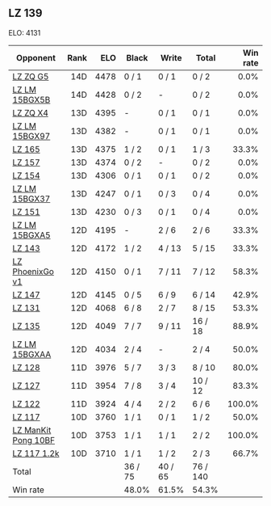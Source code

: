 ## LZ 139 ##

ELO: 4131

Opponent | Rank | ELO | Black | Write | Total | Win rate
---------|-----:|----:|-------|-------|-------|-------:
[LZ ZQ G5](LZ%20ZQ%20G5.md) | 14D | 4478 | 0 / 1 | 0 / 1 | 0 / 2 | 0.0%
[LZ LM 15BGX5B](LZ%20LM%2015BGX5B.md) | 14D | 4428 | 0 / 2 | - | 0 / 2 | 0.0%
[LZ ZQ X4](LZ%20ZQ%20X4.md) | 13D | 4395 | - | 0 / 1 | 0 / 1 | 0.0%
[LZ LM 15BGX97](LZ%20LM%2015BGX97.md) | 13D | 4382 | - | 0 / 1 | 0 / 1 | 0.0%
[LZ 165](LZ%20165.md) | 13D | 4375 | 1 / 2 | 0 / 1 | 1 / 3 | 33.3%
[LZ 157](LZ%20157.md) | 13D | 4374 | 0 / 2 | - | 0 / 2 | 0.0%
[LZ 154](LZ%20154.md) | 13D | 4306 | 0 / 1 | 0 / 1 | 0 / 2 | 0.0%
[LZ LM 15BGX37](LZ%20LM%2015BGX37.md) | 13D | 4247 | 0 / 1 | 0 / 3 | 0 / 4 | 0.0%
[LZ 151](LZ%20151.md) | 13D | 4230 | 0 / 3 | 0 / 1 | 0 / 4 | 0.0%
[LZ LM 15BGXA5](LZ%20LM%2015BGXA5.md) | 12D | 4195 | - | 2 / 6 | 2 / 6 | 33.3%
[LZ 143](LZ%20143.md) | 12D | 4172 | 1 / 2 | 4 / 13 | 5 / 15 | 33.3%
[LZ PhoenixGo v1](LZ%20PhoenixGo%20v1.md) | 12D | 4150 | 0 / 1 | 7 / 11 | 7 / 12 | 58.3%
[LZ 147](LZ%20147.md) | 12D | 4145 | 0 / 5 | 6 / 9 | 6 / 14 | 42.9%
[LZ 131](LZ%20131.md) | 12D | 4068 | 6 / 8 | 2 / 7 | 8 / 15 | 53.3%
[LZ 135](LZ%20135.md) | 12D | 4049 | 7 / 7 | 9 / 11 | 16 / 18 | 88.9%
[LZ LM 15BGXAA](LZ%20LM%2015BGXAA.md) | 12D | 4034 | 2 / 4 | - | 2 / 4 | 50.0%
[LZ 128](LZ%20128.md) | 11D | 3976 | 5 / 7 | 3 / 3 | 8 / 10 | 80.0%
[LZ 127](LZ%20127.md) | 11D | 3954 | 7 / 8 | 3 / 4 | 10 / 12 | 83.3%
[LZ 122](LZ%20122.md) | 11D | 3924 | 4 / 4 | 2 / 2 | 6 / 6 | 100.0%
[LZ 117](LZ%20117.md) | 10D | 3760 | 1 / 1 | 0 / 1 | 1 / 2 | 50.0%
[LZ ManKit Pong 10BF](LZ%20ManKit%20Pong%2010BF.md) | 10D | 3753 | 1 / 1 | 1 / 1 | 2 / 2 | 100.0%
[LZ 117 1.2k](LZ%20117%201.2k.md) | 10D | 3710 | 1 / 1 | 1 / 2 | 2 / 3 | 66.7%
Total | | | 36 / 75 | 40 / 65 | 76 / 140 | 
Win rate| | | 48.0% | 61.5% | 54.3% | 

